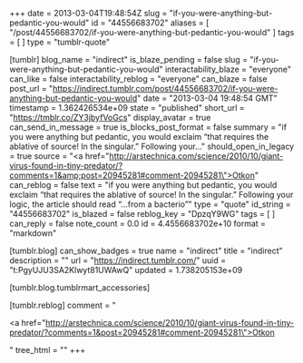 +++
date = 2013-03-04T19:48:54Z
slug = "if-you-were-anything-but-pedantic-you-would"
id = "44556683702"
aliases = [ "/post/44556683702/if-you-were-anything-but-pedantic-you-would" ]
tags = [ ]
type = "tumblr-quote"

[tumblr]
blog_name = "indirect"
is_blaze_pending = false
slug = "if-you-were-anything-but-pedantic-you-would"
interactability_blaze = "everyone"
can_like = false
interactability_reblog = "everyone"
can_blaze = false
post_url = "https://indirect.tumblr.com/post/44556683702/if-you-were-anything-but-pedantic-you-would"
date = "2013-03-04 19:48:54 GMT"
timestamp = 1.362426534e+09
state = "published"
short_url = "https://tmblr.co/ZY3jbyfVoGcs"
display_avatar = true
can_send_in_message = true
is_blocks_post_format = false
summary = "if you were anything but pedantic, you would exclaim “that requires the ablative of source! In the singular.” Following your..."
should_open_in_legacy = true
source = "<a href=\"http://arstechnica.com/science/2010/10/giant-virus-found-in-tiny-predator/?comments=1&amp;post=20945281#comment-20945281\">Otkon</a>"
can_reblog = false
text = "if you were anything but pedantic, you would exclaim &ldquo;that requires the ablative of source! In the singular.&rdquo; Following your logic, the article should read &ldquo;&hellip;from a bacterio&rdquo;"
type = "quote"
id_string = "44556683702"
is_blazed = false
reblog_key = "DpzqY9WG"
tags = [ ]
can_reply = false
note_count = 0.0
id = 4.4556683702e+10
format = "markdown"

[tumblr.blog]
can_show_badges = true
name = "indirect"
title = "indirect"
description = ""
url = "https://indirect.tumblr.com/"
uuid = "t:PgyUJU3SA2Klwyt81UWAwQ"
updated = 1.738205153e+09

[tumblr.blog.tumblrmart_accessories]

[tumblr.reblog]
comment = "<p><a href=\"http://arstechnica.com/science/2010/10/giant-virus-found-in-tiny-predator/?comments=1&post=20945281#comment-20945281\">Otkon</a></p>"
tree_html = ""
+++
